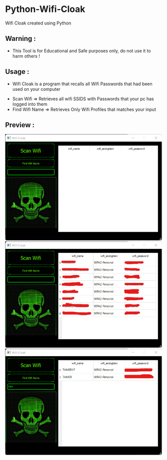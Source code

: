 # Python-Wifi-Cloak
Wifi Cloak created using Python

<h2>
  Warning :
</h2>

* This Tool is for Educational and Safe purposes only, do not use it to harm others !
</h1>

<h2>
  Usage :
</h2>

* Wifi Cloak is a program that recalls all Wifi Passwords that had been used on your computer 
- Scan Wifi => Retrieves all wifi SSIDS with Passwords that your pc has logged into them
- Find Wifi Name => Retrieves Only Wifi Profiles that matches your input

</h1>

<h2>
  Preview :
</h2>

<img src='1.png' />
<img src='2.png' />
<img src='3.png' />
